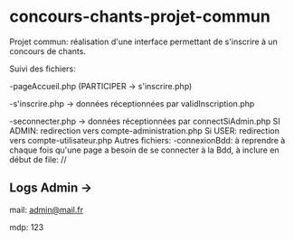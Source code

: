 # concours-chants-projet-commun

Projet commun: réalisation d'une interface permettant de s'inscrire à un concours de chants.

Suivi des fichiers:

-pageAccueil.php (PARTICIPER -> s'inscrire.php)

-s'inscrire.php -> données réceptionnées par validInscription.php

-seconnecter.php -> données réceptionnées par connectSiAdmin.php
SI ADMIN: redirection vers compte-administration.php
Si USER: redirection vers compte-utilisateur.php
Autres fichiers:
-connexionBdd: à reprendre à chaque fois qu'une page a besoin de se connecter à la Bdd, à inclure en début de file: //<?php include './connexionBdd.php'; ?>

## Logs Admin ->

mail: admin@mail.fr

mdp: 123
